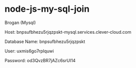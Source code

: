 # node-js-my-sql-join

Brogan (Mysql)

Host:
bnpsufbhezu5rjqzpskt-mysql.services.clever-cloud.com

Database Name:
bnpsufbhezu5rjqzpskt

User:
uxmis6go7rplquwi

Password:
od3QvzBR7jAZc6srUI14
